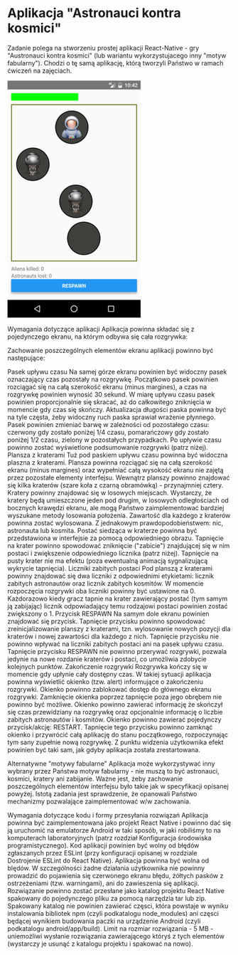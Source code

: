 # Aplikacja "Astronauci kontra kosmici"

Zadanie polega na stworzeniu prostej aplikacji React-Native - gry "Austronauci kontra kosmici" (lub wariantu wykorzystujacego inny "motyw fabularny"). Chodzi o tę samą aplikację, którą tworzyli Państwo w ramach ćwiczeń na zajęciach.

![](https://github.com/mwarzynski/uw_kill_aliens/blob/master/screenshots/screen.png)

Wymagania dotyczące aplikacji
Aplikacja powinna składać się z pojedynczego ekranu, na którym odbywa się cała rozgrywka:



Zachowanie poszczególnych elementów ekranu aplikacji powinno być następujące:

Pasek upływu czasu
Na samej górze ekranu powinien być widoczny pasek oznaczający czas pozostały na rozgrywkę.
Początkowo pasek powinien rozciągać się na całą szerokość ekranu (minus margines), a czas na rozgrywkę powinien wynosić 30 sekund.
W miarę upływu czasu pasek powinien proporcjonalnie się skracać, aż do całkowitego zniknięcia w momencie gdy czas się skończy. Aktualizacja długości paska powinna być na tyle częsta, żeby widoczny ruch paska sprawiał wrażenie płynnego.
Pasek powinien zmieniać barwę w zależności od pozostałego czasu: czerwony gdy zostało poniżej 1/4 czasu, pomarańczowy gdy zostało poniżej 1/2 czasu, zielony w pozostałych przypadkach. 
Po upływie czasu powinno zostać wyświetlone podsumowanie rozgrywki (patrz niżej).
Plansza z kraterami
Tuż pod paskiem upływu czasu powinna być widoczna plaszna z kraterami.
Plansza powinna rozciągać się na całą szerokość ekranu (minus margines) oraz wypełniać całą wysokość ekranu nie zajętą przez pozostałe elementy interfejsu.
Wewnątrz planszy powinno znajdować się kilka kraterów (szare koła z czarną obramówką) - przynajmniej cztery.
Kratery powinny znajdować się w losowych miejscach. Wystarczy, że kratery będą umieszczone jeden pod drugim, w losowych odległościach od bocznych krawędzi ekranu, ale mogą Państwo zaimplementować bardziej wyszukane metody losowania położenia.
Zawartość dla każdego z kraterów powinna zostać wylosowana. Z jednakowym prawdopodobieństwem: nic, astronauta lub kosmita.
Postać siedząca w kraterze powinna być przedstawiona w interfejsie za pomocą odpowiedniego obrazu.
Tapnięcie na krater powinno spowodować zniknięcie ("zabicie") znajdującej się w nim postaci i zwiększenie odpowiedniego licznika (patrz niżej). Tapnięcie na pusty krater nie ma efektu (poza ewentualną animacją sygnalizującą wykrycie tapnięcia).
Liczniki zabitych postaci
Pod planszą z kraterami powinny znajdować się dwa liczniki z odpowiednimi etykietami: licznik zabitych astronautów oraz licznik zabitych kosmitów.
W momencie rozpoczęcia rozgrywki oba liczniki powinny być ustawione na 0.
Każdorazowo kiedy gracz tapnie na krater zawierający postać (tym samym ją zabijając) licznik odpowiadający temu rodzajowi postaci powinien zostać zwiększony o 1.
Przycisk RESPAWN
Na samym dole ekranu powinien znajdować się przycisk.
Tapnięcie przycisku powinno spowodować zreinicjalizowanie planszy z kraterami, tzn. wylosowanie nowych pozycji dla kraterów i nowej zawartości dla każdego z nich.
Tapnięcie przycisku nie powinno wpływać na liczniki zabitych postaci ani na pasek upływu czasu.
Tapnięcie przycisku RESPAWN nie powinno przerywać rozgrywki, pozwala jedynie na nowe rozdanie kraterów i postaci, co umożliwia zdobycie kolejnych punktów.
Zakończenie rozgrywki
Rozgrywka kończy się w momencie gdy upłynie cały dostępny czas. W takiej sytuacji aplikacja powinna wyświetlić okienko (tzw. alert) informujące o zakończeniu rozgrywki.
Okienko powinno zablokować dostęp do głównego ekranu rozgrywki. Zamknięcie okienka poprzez tapnięcie poza jego obrębem nie powinno być możliwe.
Okienko powinno zawierać informację że skończył się czas przewidziany na rozgrywkę oraz opcjonalnie informację o liczbie zabitych astronautów i kosmitów.
Okienko powinno zawierać pojedynczy przycisk/akcję: RESTART. Tapnięcie tego przycisku powinno zamknąć okienko i przywrócić całą aplikację do stanu początkowego, rozpoczynając tym sany zupełnie nową rozgrywkę. Z punktu widzenia użytkownika efekt powinien być taki sam, jak gdyby aplikacja została zrestartowana.


Alternatywne "motywy fabularne"
Aplikacja może wykorzystywać inny wybrany przez Państwa motyw fabularny - nie muszą to być astronauci, kosmici, kratery ani zabijanie. Ważne jest, żeby zachowanie poszczególnych elementów interfejsu było takie jak w specyfikacji opisanej powyżej. Istotą zadania jest sprawdzenie, że opanowali Państwo mechanizmy pozwalające zaimplementować w/w zachowania.

Wymagania dotyczące kodu i formy przesyłania rozwiązań
Aplikacja powinna być zaimplementowana jako projekt React Native i powinno dać się ją uruchomić na emulatorze Android w taki sposób, w jaki robiliśmy to na komputerach laboratoryjnych (patrz rozdział Konfiguracja środowiska programistycznego).
Kod aplikacji powinien być wolny od błędów zgłaszanych przez ESLint (przy konfiguracji opisanej w rozdziale Dostrojenie ESLint do React Native).
Aplikacja powinna być wolna od blędów. W szczególności żadne działania użytkownika nie powinny prowadzić do pojawienia się czerwonego ekranu błędu, żółtych pasków z ostrzeżeniami (tzw. warningami), ani do zawieszenia się aplikacji.
Rozwiązanie powinno zostać przesłane jako katalog projektu React Native spakowany do pojedynczego pliku za pomocą narzędzia tar lub zip. 
Spakowany katalog nie powinien zawierać częsci, która powstaje w wyniku instalowania bibliotek npm (czyli podkatalogu node_modules) ani częsci będącej wynikiem budowania paczki na urządzenie Android (czyli podkatalogu android/app/build). Limit na rozmiar rozwiązania - 5 MB - uniemożliwi wysłanie rozwiązania zawierającego któryś z tych elementów (wystarczy je usunąć z katalogu projektu i spakować na nowo).
